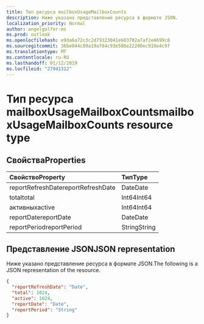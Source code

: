 ```yaml
---
title: Тип ресурса mailboxUsageMailboxCounts
description: Ниже указано представление ресурса в формате JSON.
localization_priority: Normal
author: angelgolfer-ms
ms.prod: outlook
ms.openlocfilehash: e9da6a72c3c2d79323041e683702a7af2e4699c8
ms.sourcegitcommit: 36be044c89a19af84c93e586e22200ec919e4c9f
ms.translationtype: MT
ms.contentlocale: ru-RU
ms.lasthandoff: 01/12/2019
ms.locfileid: "27941312"
---
```

# <a name="mailboxusagemailboxcounts-resource-type"></a><span data-ttu-id="4ef52-103">Тип ресурса mailboxUsageMailboxCounts</span><span class="sxs-lookup"><span data-stu-id="4ef52-103">mailboxUsageMailboxCounts resource type</span></span>

## <a name="properties"></a><span data-ttu-id="4ef52-104">Свойства</span><span class="sxs-lookup"><span data-stu-id="4ef52-104">Properties</span></span>

| <span data-ttu-id="4ef52-105">Свойство</span><span class="sxs-lookup"><span data-stu-id="4ef52-105">Property</span></span>          | <span data-ttu-id="4ef52-106">Тип</span><span class="sxs-lookup"><span data-stu-id="4ef52-106">Type</span></span>   |
| :---------------- | :----- |
| <span data-ttu-id="4ef52-107">reportRefreshDate</span><span class="sxs-lookup"><span data-stu-id="4ef52-107">reportRefreshDate</span></span> | <span data-ttu-id="4ef52-108">Date</span><span class="sxs-lookup"><span data-stu-id="4ef52-108">Date</span></span>   |
| <span data-ttu-id="4ef52-109">total</span><span class="sxs-lookup"><span data-stu-id="4ef52-109">total</span></span>             | <span data-ttu-id="4ef52-110">Int64</span><span class="sxs-lookup"><span data-stu-id="4ef52-110">Int64</span></span>  |
| <span data-ttu-id="4ef52-111">активных</span><span class="sxs-lookup"><span data-stu-id="4ef52-111">active</span></span>            | <span data-ttu-id="4ef52-112">Int64</span><span class="sxs-lookup"><span data-stu-id="4ef52-112">Int64</span></span>  |
| <span data-ttu-id="4ef52-113">reportDate</span><span class="sxs-lookup"><span data-stu-id="4ef52-113">reportDate</span></span>        | <span data-ttu-id="4ef52-114">Date</span><span class="sxs-lookup"><span data-stu-id="4ef52-114">Date</span></span>   |
| <span data-ttu-id="4ef52-115">reportPeriod</span><span class="sxs-lookup"><span data-stu-id="4ef52-115">reportPeriod</span></span>      | <span data-ttu-id="4ef52-116">String</span><span class="sxs-lookup"><span data-stu-id="4ef52-116">String</span></span> |

## <a name="json-representation"></a><span data-ttu-id="4ef52-117">Представление JSON</span><span class="sxs-lookup"><span data-stu-id="4ef52-117">JSON representation</span></span>

<span data-ttu-id="4ef52-118">Ниже указано представление ресурса в формате JSON.</span><span class="sxs-lookup"><span data-stu-id="4ef52-118">The following is a JSON representation of the resource.</span></span>

<!-- {
  "blockType": "resource",
  "@odata.type": "microsoft.graph.mailboxUsageMailboxCounts"
} -->

```json
{
  "reportRefreshDate": "Date", 
  "total": 1024, 
  "active": 1024, 
  "reportDate": "Date", 
  "reportPeriod": "String"
}
```
